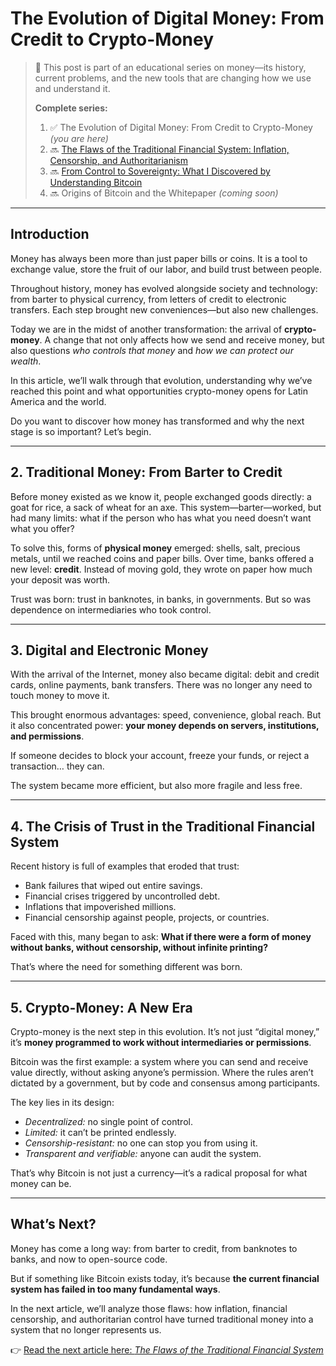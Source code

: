 # The Evolution of Digital Money: From Credit to Crypto-Money

> 🧭 This post is part of an educational series on money—its history, current problems, and the new tools that are changing how we use and understand it.
>
> **Complete series:**
>
> 1. ✅ The Evolution of Digital Money: From Credit to Crypto-Money *(you are here)*
> 2. 🔜 [The Flaws of the Traditional Financial System: Inflation, Censorship, and Authoritarianism](The%20Flaws%20of%20the%20Traditional%20Financial%20System.md)
> 3. 🔜 [From Control to Sovereignty: What I Discovered by Understanding Bitcoin](From%20Control%20to%20Sovereignty.md)
> 4. 🔜 Origins of Bitcoin and the Whitepaper *(coming soon)*

---

## Introduction

Money has always been more than just paper bills or coins.
It is a tool to exchange value, store the fruit of our labor, and build trust between people.

Throughout history, money has evolved alongside society and technology: from barter to physical currency, from letters of credit to electronic transfers.
Each step brought new conveniences—but also new challenges.

Today we are in the midst of another transformation: the arrival of **crypto-money**.
A change that not only affects how we send and receive money, but also questions *who controls that money* and *how we can protect our wealth*.

In this article, we’ll walk through that evolution, understanding why we’ve reached this point and what opportunities crypto-money opens for Latin America and the world.

Do you want to discover how money has transformed and why the next stage is so important?
Let’s begin.

---

## 2. Traditional Money: From Barter to Credit

Before money existed as we know it, people exchanged goods directly: a goat for rice, a sack of wheat for an axe.
This system—barter—worked, but had many limits: what if the person who has what you need doesn’t want what you offer?

To solve this, forms of **physical money** emerged: shells, salt, precious metals, until we reached coins and paper bills.
Over time, banks offered a new level: **credit**. Instead of moving gold, they wrote on paper how much your deposit was worth.

Trust was born: trust in banknotes, in banks, in governments.
But so was dependence on intermediaries who took control.

---

## 3. Digital and Electronic Money

With the arrival of the Internet, money also became digital:
debit and credit cards, online payments, bank transfers.
There was no longer any need to touch money to move it.

This brought enormous advantages: speed, convenience, global reach.
But it also concentrated power: **your money depends on servers, institutions, and permissions**.

If someone decides to block your account, freeze your funds, or reject a transaction… they can.

The system became more efficient, but also more fragile and less free.

---

## 4. The Crisis of Trust in the Traditional Financial System

Recent history is full of examples that eroded that trust:

* Bank failures that wiped out entire savings.
* Financial crises triggered by uncontrolled debt.
* Inflations that impoverished millions.
* Financial censorship against people, projects, or countries.

Faced with this, many began to ask:
**What if there were a form of money without banks, without censorship, without infinite printing?**

That’s where the need for something different was born.

---

## 5. Crypto-Money: A New Era

Crypto-money is the next step in this evolution.
It’s not just “digital money,” it’s **money programmed to work without intermediaries or permissions**.

Bitcoin was the first example:
a system where you can send and receive value directly, without asking anyone’s permission.
Where the rules aren’t dictated by a government, but by code and consensus among participants.

The key lies in its design:

* *Decentralized:* no single point of control.
* *Limited:* it can’t be printed endlessly.
* *Censorship-resistant:* no one can stop you from using it.
* *Transparent and verifiable:* anyone can audit the system.

That’s why Bitcoin is not just a currency—it’s a radical proposal for what money can be.

---

## What’s Next?

Money has come a long way: from barter to credit, from banknotes to banks, and now to open-source code.

But if something like Bitcoin exists today, it’s because **the current financial system has failed in too many fundamental ways**.

In the next article, we’ll analyze those flaws:
how inflation, financial censorship, and authoritarian control have turned traditional money into a system that no longer represents us.

👉 [Read the next article here: *The Flaws of the Traditional Financial System*](The%20Flaws%20of%20the%20Traditional%20Financial%20System.md)
